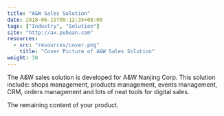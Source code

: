 ```yaml
---
title: "A&W Sales Solution"
date: 2018-06-15T09:12:35+08:00
tags: ["Industry", "Solution"]
site: "http://ax.pubean.com"
resources:
  - src: "resources/cover.png"
    title: "Cover Picture of A&W Sales Solution"
weight: 30
---
```


The A&W sales solution is developed for A&W Nanjing Corp. This solution include: shops management, products management, events management, CRM, orders management and lots of neat tools for digital sales.

<!--more-->

The remaining content of your product.
